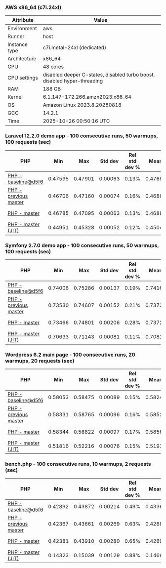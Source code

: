 ### AWS x86_64 (c7i.24xl)

|  Attribute    |     Value      |
|---------------|----------------|
| Environment   |aws|
| Runner        |host|
| Instance type |c7i.metal-24xl (dedicated)|
| Architecture  |x86_64
| CPU           |48 cores|
| CPU settings  |disabled deeper C-states, disabled turbo boost, disabled hyper-threading|
| RAM           |188 GB|
| Kernel        |6.1.147-172.266.amzn2023.x86_64|
| OS            |Amazon Linux 2023.8.20250818|
| GCC           |14.2.1|
| Time          |2025-10-26 00:50:16 UTC|

### Laravel 12.2.0 demo app - 100 consecutive runs, 50 warmups, 100 requests (sec)

|     PHP     |     Min     |     Max     |    Std dev   | Rel std dev % |  Mean  | Mean diff % |   Median   | Median diff % |   Skew  | P-value |  Instr count  |     Memory    |
|-------------|-------------|-------------|--------------|---------------|--------|-------------|------------|---------------|---------|---------|---------------|---------------|
|[PHP - baseline@d5f6](https://github.com/php/php-src/commit/d5f6e56610)|0.47595|0.47901|0.00063|0.13%|0.47680|0.00%|0.47669|0.00%|1.267|0.999|180948289|43.68 MB|
|[PHP - previous master](https://github.com/php/php-src/commit/7455f6a5b0)|0.46706|0.47160|0.00074|0.16%|0.46869|-1.70%|0.46855|-1.71%|1.646|0.000|176310086|44.26 MB|
|[PHP - master](https://github.com/php/php-src/commit/275ec6f335)|0.46785|0.47095|0.00063|0.13%|0.46885|-1.67%|0.46876|-1.67%|0.895|0.000|176381944|44.26 MB|
|[PHP - master (JIT)](https://github.com/php/php-src/commit/275ec6f335)|0.44951|0.45328|0.00052|0.12%|0.45043|-5.53%|0.45038|-5.52%|2.034|0.000|147850617|53.40 MB|

### Symfony 2.7.0 demo app - 100 consecutive runs, 50 warmups, 100 requests (sec)

|     PHP     |     Min     |     Max     |    Std dev   | Rel std dev % |  Mean  | Mean diff % |   Median   | Median diff % |   Skew  | P-value |  Instr count  |     Memory    |
|-------------|-------------|-------------|--------------|---------------|--------|-------------|------------|---------------|---------|---------|---------------|---------------|
|[PHP - baseline@d5f6](https://github.com/php/php-src/commit/d5f6e56610)|0.74006|0.75286|0.00137|0.19%|0.74165|0.00%|0.74145|0.00%|5.619|0.999|291621392|40.29 MB|
|[PHP - previous master](https://github.com/php/php-src/commit/7455f6a5b0)|0.73530|0.74607|0.00152|0.21%|0.73733|-0.58%|0.73691|-0.61%|2.401|0.000|287324449|40.43 MB|
|[PHP - master](https://github.com/php/php-src/commit/275ec6f335)|0.73466|0.74801|0.00206|0.28%|0.73724|-0.60%|0.73668|-0.64%|2.856|0.000|287324504|40.69 MB|
|[PHP - master (JIT)](https://github.com/php/php-src/commit/275ec6f335)|0.70633|0.71143|0.00081|0.11%|0.70811|-4.52%|0.70793|-4.52%|0.963|0.000|267687366|47.80 MB|

### Wordpress 6.2 main page - 100 consecutive runs, 20 warmups, 20 requests (sec)

|     PHP     |     Min     |     Max     |    Std dev   | Rel std dev % |  Mean  | Mean diff % |   Median   | Median diff % |   Skew  | P-value |  Instr count  |     Memory    |
|-------------|-------------|-------------|--------------|---------------|--------|-------------|------------|---------------|---------|---------|---------------|---------------|
|[PHP - baseline@d5f6](https://github.com/php/php-src/commit/d5f6e56610)|0.58053|0.58475|0.00089|0.15%|0.58245|0.00%|0.58237|0.00%|0.347|0.999|1123403853|43.81 MB|
|[PHP - previous master](https://github.com/php/php-src/commit/7455f6a5b0)|0.58331|0.58765|0.00096|0.16%|0.58526|0.48%|0.58525|0.49%|0.364|0.000|1120134497|44.08 MB|
|[PHP - master](https://github.com/php/php-src/commit/275ec6f335)|0.58344|0.58822|0.00097|0.17%|0.58562|0.54%|0.58561|0.56%|0.207|0.000|1120142491|44.08 MB|
|[PHP - master (JIT)](https://github.com/php/php-src/commit/275ec6f335)|0.51816|0.52216|0.00076|0.15%|0.51973|-10.77%|0.51962|-10.77%|0.702|0.000|865313410|61.71 MB|

### bench.php - 100 consecutive runs, 10 warmups, 2 requests (sec)

|     PHP     |     Min     |     Max     |    Std dev   | Rel std dev % |  Mean  | Mean diff % |   Median   | Median diff % |   Skew  | P-value |  Instr count  |     Memory    |
|-------------|-------------|-------------|--------------|---------------|--------|-------------|------------|---------------|---------|---------|---------------|---------------|
|[PHP - baseline@d5f6](https://github.com/php/php-src/commit/d5f6e56610)|0.42892|0.43872|0.00214|0.49%|0.43368|0.00%|0.43347|0.00%|0.226|0.999|2020638191|26.62 MB|
|[PHP - previous master](https://github.com/php/php-src/commit/7455f6a5b0)|0.42367|0.43661|0.00269|0.63%|0.42688|-1.57%|0.42612|-1.70%|1.843|0.000|2020586585|26.92 MB|
|[PHP - master](https://github.com/php/php-src/commit/275ec6f335)|0.42381|0.43910|0.00280|0.65%|0.42691|-1.56%|0.42605|-1.71%|2.584|0.000|2020586613|26.91 MB|
|[PHP - master (JIT)](https://github.com/php/php-src/commit/275ec6f335)|0.14323|0.15039|0.00129|0.88%|0.14664|-66.19%|0.14658|-66.18%|0.453|0.000|536605616|27.69 MB|
